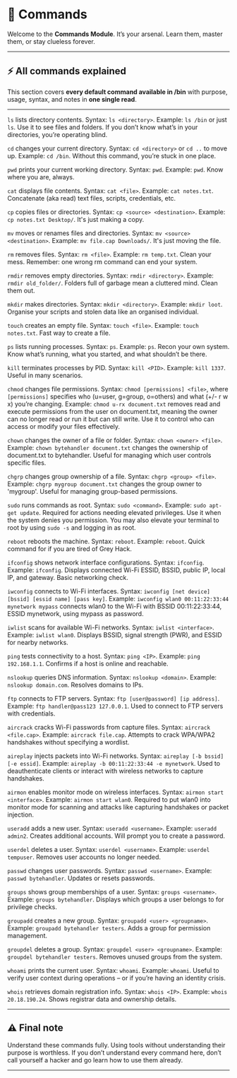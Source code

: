 # 📝 Commands

Welcome to the **Commands Module**. It’s your arsenal. Learn them, master them, or stay clueless forever.

---

## ⚡ All commands explained

This section covers **every default command available in /bin** with purpose, usage, syntax, and notes in **one single read**.

---

`ls` lists directory contents. Syntax: `ls <directory>`. Example: `ls /bin` or just `ls`. Use it to see files and folders. If you don’t know what’s in your directories, you’re operating blind.

`cd` changes your current directory. Syntax: `cd <directory>` or `cd ..` to move up. Example: `cd /bin`. Without this command, you’re stuck in one place.

`pwd` prints your current working directory. Syntax: `pwd`. Example: `pwd`. Know where you are, always.

`cat` displays file contents. Syntax: `cat <file>`. Example: `cat notes.txt`. Concatenate (aka read) text files, scripts, credentials, etc.

`cp` copies files or directories. Syntax: `cp <source> <destination>`. Example: `cp notes.txt Desktop/`. It's just making a copy.

`mv` moves or renames files and directories. Syntax: `mv <source> <destination>`. Example: `mv file.cap Downloads/`. It's just moving the file.

`rm` removes files. Syntax: `rm <file>`. Example: `rm temp.txt`. Clean your mess. Remember: one wrong rm command can end your system.

`rmdir` removes empty directories. Syntax: `rmdir <directory>`. Example: `rmdir old_folder/`. Folders full of garbage mean a cluttered mind. Clean them out.

`mkdir` makes directories. Syntax: `mkdir <directory>`. Example: `mkdir loot`. Organise your scripts and stolen data like an organised individual.

`touch` creates an empty file. Syntax: `touch <file>`. Example: `touch notes.txt`. Fast way to create a file.

`ps` lists running processes. Syntax: `ps`. Example: `ps`. Recon your own system. Know what’s running, what you started, and what shouldn’t be there.

`kill` terminates processes by PID. Syntax: `kill <PID>`. Example: `kill 1337`. Useful in many scenarios.

`chmod` changes file permissions. Syntax: `chmod [permissions] <file>`, where `[permissions]` specifies who (u=user, g=group, o=others) and what (+/- r w x) you’re changing. Example: `chmod u-rx document.txt` removes read and execute permissions from the user on document.txt, meaning the owner can no longer read or run it but can still write. Use it to control who can access or modify your files effectively.

`chown` changes the owner of a file or folder. Syntax: `chown <owner> <file>`. Example: `chown bytehandler document.txt` changes the ownership of document.txt to bytehandler. Useful for managing which user controls specific files.

`chgrp` changes group ownership of a file. Syntax: `chgrp <group> <file>`. Example: `chgrp mygroup document.txt` changes the group owner to 'mygroup'. Useful for managing group-based permissions.

`sudo` runs commands as root. Syntax: `sudo <command>`. Example: `sudo apt-get update`. Required for actions needing elevated privileges. Use it when the system denies you permission. You may also elevate your terminal to root by using `sudo -s` and logging in as root.

`reboot` reboots the machine. Syntax: `reboot`. Example: `reboot`. Quick command for if you are tired of Grey Hack.

`ifconfig` shows network interface configurations. Syntax: `ifconfig`. Example: `ifconfig`. Displays connected Wi-Fi ESSID, BSSID, public IP, local IP, and gateway. Basic networking check.

`iwconfig` connects to Wi-Fi interfaces. Syntax: `iwconfig [net device] [bssid] [essid name] [pass key]`. Example: `iwconfig wlan0 00:11:22:33:44 mynetwork mypass` connects wlan0 to the Wi-Fi with BSSID 00:11:22:33:44, ESSID mynetwork, using mypass as password.

`iwlist` scans for available Wi-Fi networks. Syntax: `iwlist <interface>`. Example: `iwlist wlan0`. Displays BSSID, signal strength (PWR), and ESSID for nearby networks.

`ping` tests connectivity to a host. Syntax: `ping <IP>`. Example: `ping 192.168.1.1`. Confirms if a host is online and reachable.

`nslookup` queries DNS information. Syntax: `nslookup <domain>`. Example: `nslookup domain.com`. Resolves domains to IPs.

`ftp` connects to FTP servers. Syntax: `ftp [user@password] [ip address]`. Example: `ftp handler@pass123 127.0.0.1`. Used to connect to FTP servers with credentials.

`aircrack` cracks Wi-Fi passwords from capture files. Syntax: `aircrack <file.cap>`. Example: `aircrack file.cap`. Attempts to crack WPA/WPA2 handshakes without specifying a wordlist.

`aireplay` injects packets into Wi-Fi networks. Syntax: `aireplay [-b bssid] [-e essid]`. Example: `aireplay -b 00:11:22:33:44 -e mynetwork`. Used to deauthenticate clients or interact with wireless networks to capture handshakes.

`airmon` enables monitor mode on wireless interfaces. Syntax: `airmon start <interface>`. Example: `airmon start wlan0`. Required to put wlan0 into monitor mode for scanning and attacks like capturing handshakes or packet injection.

`useradd` adds a new user. Syntax: `useradd <username>`. Example: `useradd admin2`. Creates additional accounts. Will prompt you to create a password.

`userdel` deletes a user. Syntax: `userdel <username>`. Example: `userdel tempuser`. Removes user accounts no longer needed.

`passwd` changes user passwords. Syntax: `passwd <username>`. Example: `passwd bytehandler`. Updates or resets passwords.

`groups` shows group memberships of a user. Syntax: `groups <username>`. Example: `groups bytehandler`. Displays which groups a user belongs to for privilege checks.

`groupadd` creates a new group. Syntax: `groupadd <user> <groupname>`. Example: `groupadd bytehandler testers`. Adds a group for permission management.

`groupdel` deletes a group. Syntax: `groupdel <user> <groupname>`. Example: `groupdel bytehandler testers`. Removes unused groups from the system.

`whoami` prints the current user. Syntax: `whoami`. Example: `whoami`. Useful to verify user context during operations – or if you’re having an identity crisis.

`whois` retrieves domain registration info. Syntax: `whois <IP>`. Example: `whois 20.18.190.24`. Shows registrar data and ownership details.

---

## ⚠️ Final note

Understand these commands fully. Using tools without understanding their purpose is worthless.
If you don’t understand every command here, don’t call yourself a hacker and go learn how to use them already.

---